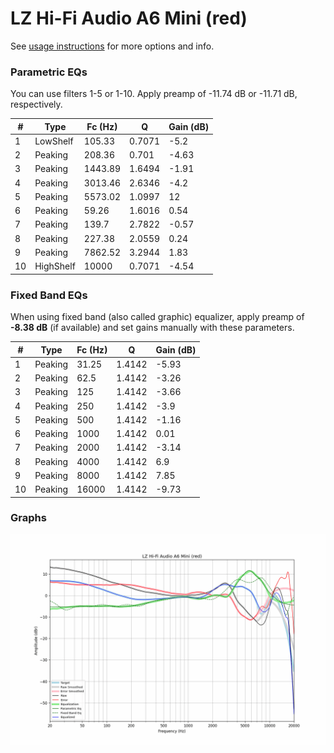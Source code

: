 # LZ Hi-Fi Audio A6 Mini (red)
See [usage instructions](https://github.com/jaakkopasanen/AutoEq#usage) for more options and info.

### Parametric EQs
You can use filters 1-5 or 1-10. Apply preamp of -11.74 dB or -11.71 dB, respectively.

|   # | Type      |   Fc (Hz) |      Q |   Gain (dB) |
|-----|-----------|-----------|--------|-------------|
|   1 | LowShelf  |    105.33 | 0.7071 |       -5.2  |
|   2 | Peaking   |    208.36 | 0.701  |       -4.63 |
|   3 | Peaking   |   1443.89 | 1.6494 |       -1.91 |
|   4 | Peaking   |   3013.46 | 2.6346 |       -4.2  |
|   5 | Peaking   |   5573.02 | 1.0997 |       12    |
|   6 | Peaking   |     59.26 | 1.6016 |        0.54 |
|   7 | Peaking   |    139.7  | 2.7822 |       -0.57 |
|   8 | Peaking   |    227.38 | 2.0559 |        0.24 |
|   9 | Peaking   |   7862.52 | 3.2944 |        1.83 |
|  10 | HighShelf |  10000    | 0.7071 |       -4.54 |

### Fixed Band EQs
When using fixed band (also called graphic) equalizer, apply preamp of **-8.38 dB** (if available) and set gains manually with these parameters.

|   # | Type    |   Fc (Hz) |      Q |   Gain (dB) |
|-----|---------|-----------|--------|-------------|
|   1 | Peaking |     31.25 | 1.4142 |       -5.93 |
|   2 | Peaking |     62.5  | 1.4142 |       -3.26 |
|   3 | Peaking |    125    | 1.4142 |       -3.66 |
|   4 | Peaking |    250    | 1.4142 |       -3.9  |
|   5 | Peaking |    500    | 1.4142 |       -1.16 |
|   6 | Peaking |   1000    | 1.4142 |        0.01 |
|   7 | Peaking |   2000    | 1.4142 |       -3.14 |
|   8 | Peaking |   4000    | 1.4142 |        6.9  |
|   9 | Peaking |   8000    | 1.4142 |        7.85 |
|  10 | Peaking |  16000    | 1.4142 |       -9.73 |

### Graphs
![](./LZ%20Hi-Fi%20Audio%20A6%20Mini%20(red).png)
